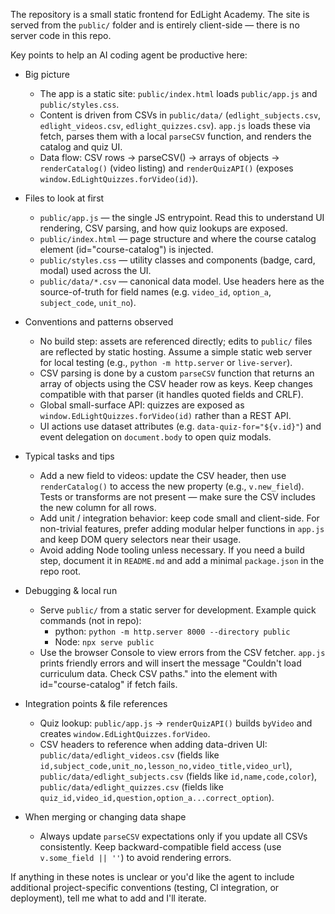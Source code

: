 The repository is a small static frontend for EdLight Academy. The site is served from the `public/` folder and is entirely client-side — there is no server code in this repo.

Key points to help an AI coding agent be productive here:

- Big picture
  - The app is a static site: `public/index.html` loads `public/app.js` and `public/styles.css`.
  - Content is driven from CSVs in `public/data/` (`edlight_subjects.csv`, `edlight_videos.csv`, `edlight_quizzes.csv`). `app.js` loads these via fetch, parses them with a local `parseCSV` function, and renders the catalog and quiz UI.
  - Data flow: CSV rows -> parseCSV() -> arrays of objects -> `renderCatalog()` (video listing) and `renderQuizAPI()` (exposes `window.EdLightQuizzes.forVideo(id)`).

- Files to look at first
  - `public/app.js` — the single JS entrypoint. Read this to understand UI rendering, CSV parsing, and how quiz lookups are exposed.
  - `public/index.html` — page structure and where the course catalog element (id="course-catalog") is injected.
  - `public/styles.css` — utility classes and components (badge, card, modal) used across the UI.
  - `public/data/*.csv` — canonical data model. Use headers here as the source-of-truth for field names (e.g. `video_id`, `option_a`, `subject_code`, `unit_no`).

- Conventions and patterns observed
  - No build step: assets are referenced directly; edits to `public/` files are reflected by static hosting. Assume a simple static web server for local testing (e.g., `python -m http.server` or `live-server`).
  - CSV parsing is done by a custom `parseCSV` function that returns an array of objects using the CSV header row as keys. Keep changes compatible with that parser (it handles quoted fields and CRLF).
  - Global small-surface API: quizzes are exposed as `window.EdLightQuizzes.forVideo(id)` rather than a REST API.
  - UI actions use dataset attributes (e.g. `data-quiz-for="${v.id}"`) and event delegation on `document.body` to open quiz modals.

- Typical tasks and tips
  - Add a new field to videos: update the CSV header, then use `renderCatalog()` to access the new property (e.g., `v.new_field`). Tests or transforms are not present — make sure the CSV includes the new column for all rows.
  - Add unit / integration behavior: keep code small and client-side. For non-trivial features, prefer adding modular helper functions in `app.js` and keep DOM query selectors near their usage.
  - Avoid adding Node tooling unless necessary. If you need a build step, document it in `README.md` and add a minimal `package.json` in the repo root.

- Debugging & local run
  - Serve `public/` from a static server for development. Example quick commands (not in repo):
    - python: `python -m http.server 8000 --directory public`
    - Node: `npx serve public`
  - Use the browser Console to view errors from the CSV fetcher. `app.js` prints friendly errors and will insert the message "Couldn't load curriculum data. Check CSV paths." into the element with id="course-catalog" if fetch fails.

- Integration points & file references
  - Quiz lookup: `public/app.js` -> `renderQuizAPI()` builds `byVideo` and creates `window.EdLightQuizzes.forVideo`.
  - CSV headers to reference when adding data-driven UI: `public/data/edlight_videos.csv` (fields like `id,subject_code,unit_no,lesson_no,video_title,video_url`), `public/data/edlight_subjects.csv` (fields like `id,name,code,color`), `public/data/edlight_quizzes.csv` (fields like `quiz_id,video_id,question,option_a...correct_option`).

- When merging or changing data shape
  - Always update `parseCSV` expectations only if you update all CSVs consistently. Keep backward-compatible field access (use `v.some_field || ''`) to avoid rendering errors.

If anything in these notes is unclear or you'd like the agent to include additional project-specific conventions (testing, CI integration, or deployment), tell me what to add and I'll iterate.
